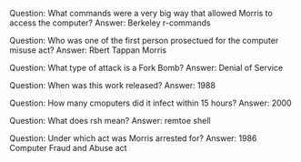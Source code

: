 Question: What commands were a very big way that allowed Morris to access the computer?
Answer: Berkeley r-commands

Question: Who was one of the first person prosectued for the computer misuse act?
Answer: Rbert Tappan Morris

Question: What type of attack is a Fork Bomb?
Answer: Denial of Service

Question:  When was this work released?
Answer: 1988

Question: How many cmoputers did it infect within 15 hours?
Answer: 2000

Question: What does rsh mean?
Answer: remtoe shell

Question: Under which act was Morris arrested for?
Answer: 1986 Computer Fraud and Abuse act
